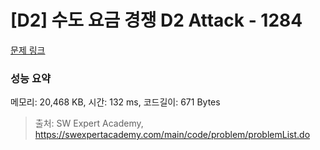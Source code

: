 # [D2] 수도 요금 경쟁 D2 Attack - 1284 

[문제 링크](https://swexpertacademy.com/main/code/problem/problemDetail.do?contestProbId=AV189xUaI8UCFAZN) 

### 성능 요약

메모리: 20,468 KB, 시간: 132 ms, 코드길이: 671 Bytes



> 출처: SW Expert Academy, https://swexpertacademy.com/main/code/problem/problemList.do